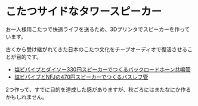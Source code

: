 # こたつサイドなタワースピーカー

お一人様用こたつで快適ライフを送るため、3Dプリンタでスピーカーを作っています。

古くから受け継がれてきた日本のこたつ文化をチープオーディオで復活させることが目的です。

- [塩ビパイプとダイソー330円スピーカーでつくるバックロードホーン共鳴管](VU50-stand-daiso330/README.md)
- [塩ビパイプとNFJの470円スピーカーでつくるバスレフ管](VU75-stand-nfj-470/README.md)

2つ作って、すでに目的を達成した感がありますが、秋ごろにはまたなにか作るかもしれません。


